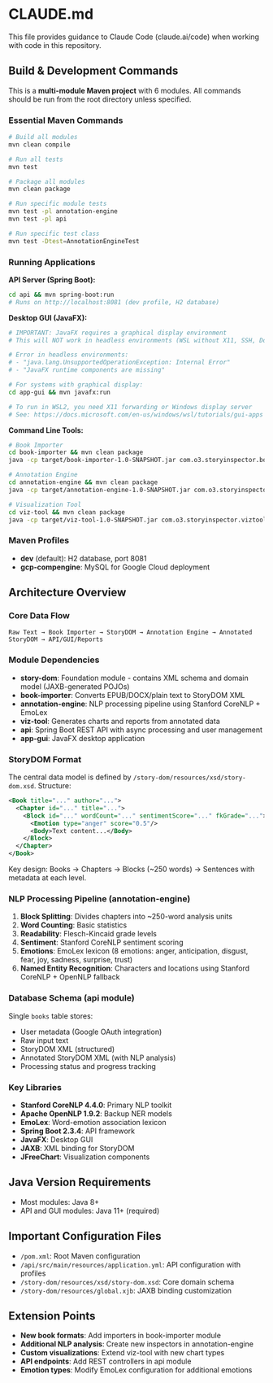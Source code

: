 # CLAUDE.md

This file provides guidance to Claude Code (claude.ai/code) when working with code in this repository.

## Build & Development Commands

This is a **multi-module Maven project** with 6 modules. All commands should be run from the root directory unless specified.

### Essential Maven Commands
```bash
# Build all modules
mvn clean compile

# Run all tests
mvn test

# Package all modules
mvn clean package

# Run specific module tests
mvn test -pl annotation-engine
mvn test -pl api

# Run specific test class
mvn test -Dtest=AnnotationEngineTest
```

### Running Applications

**API Server (Spring Boot):**
```bash
cd api && mvn spring-boot:run
# Runs on http://localhost:8081 (dev profile, H2 database)
```

**Desktop GUI (JavaFX):**
```bash
# IMPORTANT: JavaFX requires a graphical display environment
# This will NOT work in headless environments (WSL without X11, SSH, Docker, CI/CD)

# Error in headless environments:
# - "java.lang.UnsupportedOperationException: Internal Error" 
# - "JavaFX runtime components are missing"

# For systems with graphical display:
cd app-gui && mvn javafx:run

# To run in WSL2, you need X11 forwarding or Windows display server
# See: https://docs.microsoft.com/en-us/windows/wsl/tutorials/gui-apps
```

**Command Line Tools:**
```bash
# Book Importer
cd book-importer && mvn clean package
java -cp target/book-importer-1.0-SNAPSHOT.jar com.o3.storyinspector.bookimporter.BookImporterCLI -T plain -I input.txt -O output.xml

# Annotation Engine  
cd annotation-engine && mvn clean package
java -cp target/annotation-engine-1.0-SNAPSHOT.jar com.o3.storyinspector.annotation.AnnotationEngineCLI -I input.xml -O annotated.xml

# Visualization Tool
cd viz-tool && mvn clean package
java -cp target/viz-tool-1.0-SNAPSHOT.jar com.o3.storyinspector.viztool.VizToolCLI -I annotated.xml -O report.html
```

### Maven Profiles
- **dev** (default): H2 database, port 8081
- **gcp-compengine**: MySQL for Google Cloud deployment

## Architecture Overview

### Core Data Flow
```
Raw Text → Book Importer → StoryDOM → Annotation Engine → Annotated StoryDOM → API/GUI/Reports
```

### Module Dependencies
- **story-dom**: Foundation module - contains XML schema and domain model (JAXB-generated POJOs)
- **book-importer**: Converts EPUB/DOCX/plain text to StoryDOM XML
- **annotation-engine**: NLP processing pipeline using Stanford CoreNLP + EmoLex
- **viz-tool**: Generates charts and reports from annotated data
- **api**: Spring Boot REST API with async processing and user management
- **app-gui**: JavaFX desktop application

### StoryDOM Format
The central data model is defined by `/story-dom/resources/xsd/story-dom.xsd`. Structure:
```xml
<Book title="..." author="...">
  <Chapter id="..." title="...">
    <Block id="..." wordCount="..." sentimentScore="..." fkGrade="...">
      <Emotion type="anger" score="0.5"/>
      <Body>Text content...</Body>
    </Block>
  </Chapter>
</Book>
```

Key design: Books → Chapters → Blocks (~250 words) → Sentences with metadata at each level.

### NLP Processing Pipeline (annotation-engine)
1. **Block Splitting**: Divides chapters into ~250-word analysis units
2. **Word Counting**: Basic statistics  
3. **Readability**: Flesch-Kincaid grade levels
4. **Sentiment**: Stanford CoreNLP sentiment scoring
5. **Emotions**: EmoLex lexicon (8 emotions: anger, anticipation, disgust, fear, joy, sadness, surprise, trust)
6. **Named Entity Recognition**: Characters and locations using Stanford CoreNLP + OpenNLP fallback

### Database Schema (api module)
Single `books` table stores:
- User metadata (Google OAuth integration)
- Raw input text
- StoryDOM XML (structured)
- Annotated StoryDOM XML (with NLP analysis)
- Processing status and progress tracking

### Key Libraries
- **Stanford CoreNLP 4.4.0**: Primary NLP toolkit
- **Apache OpenNLP 1.9.2**: Backup NER models
- **EmoLex**: Word-emotion association lexicon
- **Spring Boot 2.3.4**: API framework
- **JavaFX**: Desktop GUI
- **JAXB**: XML binding for StoryDOM
- **JFreeChart**: Visualization components

## Java Version Requirements
- Most modules: Java 8+
- API and GUI modules: Java 11+ (required)

## Important Configuration Files
- `/pom.xml`: Root Maven configuration
- `/api/src/main/resources/application.yml`: API configuration with profiles
- `/story-dom/resources/xsd/story-dom.xsd`: Core domain schema
- `/story-dom/resources/global.xjb`: JAXB binding customization

## Extension Points
- **New book formats**: Add importers in book-importer module
- **Additional NLP analysis**: Create new inspectors in annotation-engine
- **Custom visualizations**: Extend viz-tool with new chart types
- **API endpoints**: Add REST controllers in api module
- **Emotion types**: Modify EmoLex configuration for additional emotions